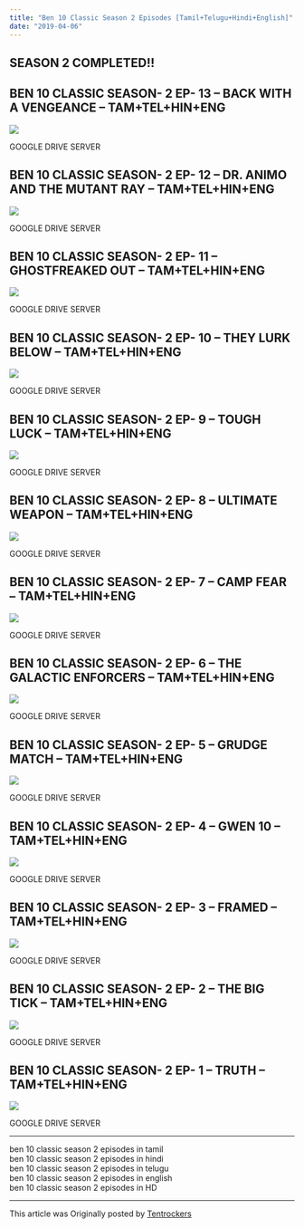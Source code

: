 ```yaml
---
title: "Ben 10 Classic Season 2 Episodes [Tamil+Telugu+Hindi+English]"
date: "2019-04-06"
---
```


##   

## SEASON 2 COMPLETED!!

## BEN 10 CLASSIC SEASON- 2 EP- 13 – BACK WITH A VENGEANCE – TAM+TEL+HIN+ENG

[![](https://1.bp.blogspot.com/-0MqjQ1rXcoI/XKkShNrp1SI/AAAAAAAABL8/-D2hXWex9rQl3mLprTBMN8qnmWZfwV7uQCLcBGAs/s1600/Kevin_11_Heatblast_Vilgax.png)](https://1.bp.blogspot.com/-0MqjQ1rXcoI/XKkShNrp1SI/AAAAAAAABL8/-D2hXWex9rQl3mLprTBMN8qnmWZfwV7uQCLcBGAs/s1600/Kevin_11_Heatblast_Vilgax.png)

GOOGLE DRIVE SERVER

## BEN 10 CLASSIC SEASON- 2 EP- 12 – DR. ANIMO AND THE MUTANT RAY – TAM+TEL+HIN+ENG

[![](https://3.bp.blogspot.com/-lej9eHX_myI/XKkSONtcSpI/AAAAAAAABL0/akpFFYLzSZIU_w5r0luFLHAzRyXRSS8sQCLcBGAs/s1600/Mutated_Crab.png)](https://3.bp.blogspot.com/-lej9eHX_myI/XKkSONtcSpI/AAAAAAAABL0/akpFFYLzSZIU_w5r0luFLHAzRyXRSS8sQCLcBGAs/s1600/Mutated_Crab.png)

GOOGLE DRIVE SERVER

## BEN 10 CLASSIC SEASON- 2 EP- 11 – GHOSTFREAKED OUT – TAM+TEL+HIN+ENG

[![](https://3.bp.blogspot.com/-spYVZzGtig4/XKkRvi66i2I/AAAAAAAABLk/PUwYdKvvG94aZ4nbsnxab0y5FKHrFsf0ACLcBGAs/s1600/Ghostfreaked_Out.png)](https://3.bp.blogspot.com/-spYVZzGtig4/XKkRvi66i2I/AAAAAAAABLk/PUwYdKvvG94aZ4nbsnxab0y5FKHrFsf0ACLcBGAs/s1600/Ghostfreaked_Out.png)

GOOGLE DRIVE SERVER

## BEN 10 CLASSIC SEASON- 2 EP- 10 – THEY LURK BELOW – TAM+TEL+HIN+ENG

[![](https://1.bp.blogspot.com/-jRSe_0Clw7E/XKkRgg9cZqI/AAAAAAAABLg/592vstiT17E6reEdFO_38icPkonVm0v8wCLcBGAs/s1600/They_lurk_below.png)](https://1.bp.blogspot.com/-jRSe_0Clw7E/XKkRgg9cZqI/AAAAAAAABLg/592vstiT17E6reEdFO_38icPkonVm0v8wCLcBGAs/s1600/They_lurk_below.png)

GOOGLE DRIVE SERVER

## BEN 10 CLASSIC SEASON- 2 EP- 9 – TOUGH LUCK – TAM+TEL+HIN+ENG

[![](https://1.bp.blogspot.com/-Bs6BNXcbehc/XKkRA4ThRcI/AAAAAAAABLY/cLYD05l5P6Q5tt_eVuiGHz3ogLj4uZ1sgCLcBGAs/s1600/Tough_luck.png)](https://1.bp.blogspot.com/-Bs6BNXcbehc/XKkRA4ThRcI/AAAAAAAABLY/cLYD05l5P6Q5tt_eVuiGHz3ogLj4uZ1sgCLcBGAs/s1600/Tough_luck.png)

GOOGLE DRIVE SERVER

## BEN 10 CLASSIC SEASON- 2 EP- 8 – ULTIMATE WEAPON – TAM+TEL+HIN+ENG

[![](https://2.bp.blogspot.com/-g0QhdZizVzI/XKkQnJXdrEI/AAAAAAAABLM/3WNSaCfxkyYXJWN_y3CL0rHXrxHvpBipgCLcBGAs/s1600/Sword_of_Ekchuah.png)](https://2.bp.blogspot.com/-g0QhdZizVzI/XKkQnJXdrEI/AAAAAAAABLM/3WNSaCfxkyYXJWN_y3CL0rHXrxHvpBipgCLcBGAs/s1600/Sword_of_Ekchuah.png)

GOOGLE DRIVE SERVER

## BEN 10 CLASSIC SEASON- 2 EP- 7 – CAMP FEAR – TAM+TEL+HIN+ENG

[![](https://4.bp.blogspot.com/-u2KWHQH8DYs/XKkQRf3_eqI/AAAAAAAABLE/w6PgsKe7CbkBU6jbppTgsc_lrtATo5sBwCLcBGAs/s1600/Camp_Opinicon.png)](https://4.bp.blogspot.com/-u2KWHQH8DYs/XKkQRf3_eqI/AAAAAAAABLE/w6PgsKe7CbkBU6jbppTgsc_lrtATo5sBwCLcBGAs/s1600/Camp_Opinicon.png)

GOOGLE DRIVE SERVER

## BEN 10 CLASSIC SEASON- 2 EP- 6 – THE GALACTIC ENFORCERS – TAM+TEL+HIN+ENG

[![](https://3.bp.blogspot.com/-z5U2FND_-rc/XKkP4cHytwI/AAAAAAAABK8/f3huR2kh2RcvdFxi7XUeEMB28C2QzUyLwCLcBGAs/s1600/Galactic_Enforcers.png)](https://3.bp.blogspot.com/-z5U2FND_-rc/XKkP4cHytwI/AAAAAAAABK8/f3huR2kh2RcvdFxi7XUeEMB28C2QzUyLwCLcBGAs/s1600/Galactic_Enforcers.png)

GOOGLE DRIVE SERVER

## BEN 10 CLASSIC SEASON- 2 EP- 5 – GRUDGE MATCH – TAM+TEL+HIN+ENG

[![](https://2.bp.blogspot.com/-_Ngvkcv0rsA/XKkPgaAL7-I/AAAAAAAABKw/G6JZctXFeeEAjuqrznLdcS5mwpYqlqQFACLcBGAs/s1600/Grudge_Match.png)](https://2.bp.blogspot.com/-_Ngvkcv0rsA/XKkPgaAL7-I/AAAAAAAABKw/G6JZctXFeeEAjuqrznLdcS5mwpYqlqQFACLcBGAs/s1600/Grudge_Match.png)

GOOGLE DRIVE SERVER

## BEN 10 CLASSIC SEASON- 2 EP- 4 – GWEN 10 – TAM+TEL+HIN+ENG

[![](https://1.bp.blogspot.com/-z7_pTWtnpB0/XKkPKBGLM1I/AAAAAAAABKo/rH-ExqUOi5859DX5e0h3E_Y1KmjGhfAcgCLcBGAs/s1600/Gwen_10.png)](https://1.bp.blogspot.com/-z7_pTWtnpB0/XKkPKBGLM1I/AAAAAAAABKo/rH-ExqUOi5859DX5e0h3E_Y1KmjGhfAcgCLcBGAs/s1600/Gwen_10.png)

GOOGLE DRIVE SERVER

## BEN 10 CLASSIC SEASON- 2 EP- 3 – FRAMED – TAM+TEL+HIN+ENG

[![](https://4.bp.blogspot.com/-77si5sTJhEM/XKkOzdPBraI/AAAAAAAABKg/nuvJYYMN9ug02HAhBnL4Ro0u8wngrjD9wCLcBGAs/s1600/Framed.png)](https://4.bp.blogspot.com/-77si5sTJhEM/XKkOzdPBraI/AAAAAAAABKg/nuvJYYMN9ug02HAhBnL4Ro0u8wngrjD9wCLcBGAs/s1600/Framed.png)

GOOGLE DRIVE SERVER

## BEN 10 CLASSIC SEASON- 2 EP- 2 – THE BIG TICK – TAM+TEL+HIN+ENG

[![](https://1.bp.blogspot.com/-iYhhXpHDlzA/XKkOa0VLHhI/AAAAAAAABKY/dP79JGqU-1cT4qMkE7UN-ptVYCTCVvSKgCLcBGAs/s1600/Great_One.png)](https://1.bp.blogspot.com/-iYhhXpHDlzA/XKkOa0VLHhI/AAAAAAAABKY/dP79JGqU-1cT4qMkE7UN-ptVYCTCVvSKgCLcBGAs/s1600/Great_One.png)

GOOGLE DRIVE SERVER

## BEN 10 CLASSIC SEASON- 2 EP- 1 – TRUTH – TAM+TEL+HIN+ENG

[![](https://2.bp.blogspot.com/-kGBkylsrIaE/XKkN7k89t7I/AAAAAAAABKQ/hErenmyDyFwBTL6VnnABNKoI8iUllrpWwCLcBGAs/s1600/Truth.png)](https://2.bp.blogspot.com/-kGBkylsrIaE/XKkN7k89t7I/AAAAAAAABKQ/hErenmyDyFwBTL6VnnABNKoI8iUllrpWwCLcBGAs/s1600/Truth.png)

GOOGLE DRIVE SERVER

* * *

ben 10 classic season 2 episodes in tamil  
ben 10 classic season 2 episodes in hindi  
ben 10 classic season 2 episodes in telugu  
ben 10 classic season 2 episodes in english  
ben 10 classic season 2 episodes in HD

* * *

This article was Originally posted by [Tentrockers](https://tentrockers.blogspot.com/)
